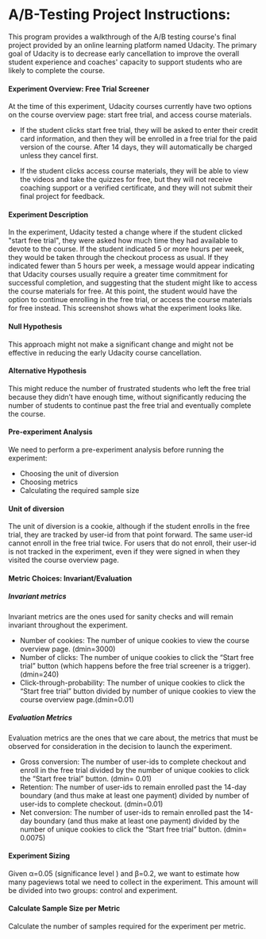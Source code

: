 # A/B-Testing Project Instructions:
This program provides a walkthrough of the A/B testing course's final project provided by an online learning platform named Udacity. 
The primary goal of Udacity is to decrease early cancellation to improve the overall student experience and coaches' capacity to support students who are likely to complete the course.


#### Experiment Overview: Free Trial Screener
At the time of this experiment, Udacity courses currently have two options on the course overview page: start free trial, and access course materials.

- If the student clicks start free trial, they will be asked to enter their credit card information, and then they will be enrolled in a free trial for the paid version of the course. After 14 days, they will automatically be charged unless they cancel first.

- If the student clicks access course materials, they will be able to view the videos and take the quizzes for free, but they will not receive coaching support or a verified certificate, and they will not submit their final project for feedback.

#### Experiment Description
In the experiment, Udacity tested a change where if the student clicked "start free trial", they were asked how much time they had available to devote to the course. If the student indicated 5 or more hours per week, they would be taken through the checkout process as usual. If they indicated fewer than 5 hours per week, a message would appear indicating that Udacity courses usually require a greater time commitment for successful completion, and suggesting that the student might like to access the course materials for free. At this point, the student would have the option to continue enrolling in the free trial, or access the course materials for free instead. This screenshot shows what the experiment looks like.


#### Null Hypothesis
This approach might not make a significant change and might not be effective in reducing the early Udacity course cancellation.

#### Alternative Hypothesis
This might reduce the number of frustrated students who left the free trial because they didn’t have enough time, without significantly reducing the number of students to continue past the free trial and eventually complete the course.

#### Pre-experiment Analysis
We need to perform a pre-experiment analysis before running the experiment:

- Choosing the unit of diversion
- Choosing metrics
- Calculating the required sample size

#### Unit of diversion
The unit of diversion is a cookie, although if the student enrolls in the free trial, they are tracked by user-id from that point forward. The same user-id cannot enroll in the free trial twice. For users that do not enroll, their user-id is not tracked in the experiment, even if they were signed in when they visited the course overview page.

#### Metric Choices: Invariant/Evaluation

##### Invariant metrics
Invariant metrics are the ones used for sanity checks and will remain invariant throughout the experiment.

- Number of cookies: The number of unique cookies to view the course overview page. (dmin=3000)
- Number of clicks: The number of unique cookies to click the “Start free trial” button (which happens before the free trial screener is a trigger).(dmin=240)
- Click-through-probability: The number of unique cookies to click the “Start free trial” button divided by number of unique cookies to view the course overview page.(dmin=0.01)

##### Evaluation Metrics
Evaluation metrics are the ones that we care about, the metrics that must be observed for consideration in the decision to launch the experiment.

- Gross conversion: The number of user-ids to complete checkout and enroll in the free trial divided by the number of unique cookies to click the “Start free trial” button. (dmin= 0.01)
- Retention: The number of user-ids to remain enrolled past the 14-day boundary (and thus make at least one payment) divided by number of user-ids to complete checkout. (dmin=0.01)
- Net conversion: The number of user-ids to remain enrolled past the 14-day boundary (and thus make at least one payment) divided by the number of unique cookies to click the “Start free trial” button. (dmin= 0.0075)

#### Experiment Sizing
Given α=0.05 (significance level ) and β=0.2, we want to estimate how many pageviews total we need to collect in the experiment. This amount will be divided into two groups: control and experiment.

#### Calculate Sample Size per Metric
Calculate the number of samples required for the experiment per metric. 